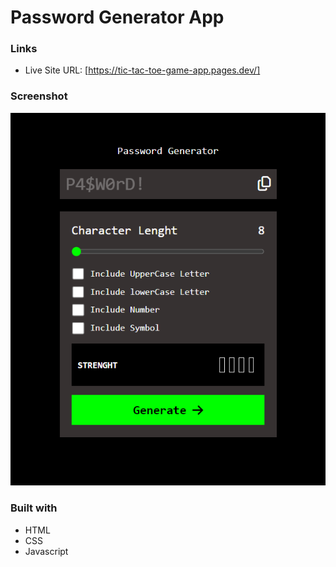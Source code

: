 # Password Generator App

### Links

- Live Site URL: [https://tic-tac-toe-game-app.pages.dev/]

### Screenshot

![](screenshot/Screenshot.png)

### Built with

- HTML
- CSS
- Javascript
